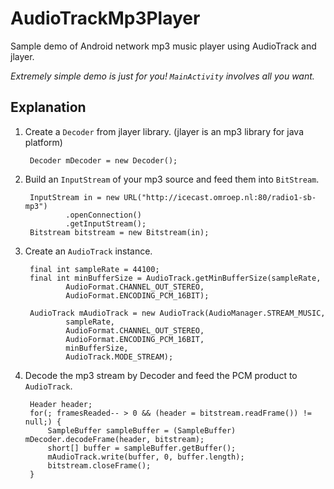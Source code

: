 # AudioTrackMp3Player
Sample demo of Android network mp3 music player using AudioTrack and jlayer.

*Extremely simple demo is just for you! `MainActivity` involves all you want.*

## Explanation

1. Create a `Decoder` from jlayer library. (jlayer is an mp3 library for java platform)

        Decoder mDecoder = new Decoder();

2. Build an `InputStream` of your mp3 source and feed them into `BitStream`.

        InputStream in = new URL("http://icecast.omroep.nl:80/radio1-sb-mp3")
                .openConnection()
                .getInputStream();
        Bitstream bitstream = new Bitstream(in);

3. Create an `AudioTrack` instance.

        final int sampleRate = 44100;
        final int minBufferSize = AudioTrack.getMinBufferSize(sampleRate,
                AudioFormat.CHANNEL_OUT_STEREO,
                AudioFormat.ENCODING_PCM_16BIT);

        AudioTrack mAudioTrack = new AudioTrack(AudioManager.STREAM_MUSIC,
                sampleRate,
                AudioFormat.CHANNEL_OUT_STEREO,
                AudioFormat.ENCODING_PCM_16BIT,
                minBufferSize,
                AudioTrack.MODE_STREAM);

4. Decode the mp3 stream by Decoder and feed the PCM product to `AudioTrack`.

        Header header;
        for(; framesReaded-- > 0 && (header = bitstream.readFrame()) != null;) {
            SampleBuffer sampleBuffer = (SampleBuffer) mDecoder.decodeFrame(header, bitstream);
            short[] buffer = sampleBuffer.getBuffer();
            mAudioTrack.write(buffer, 0, buffer.length);
            bitstream.closeFrame();
        }
